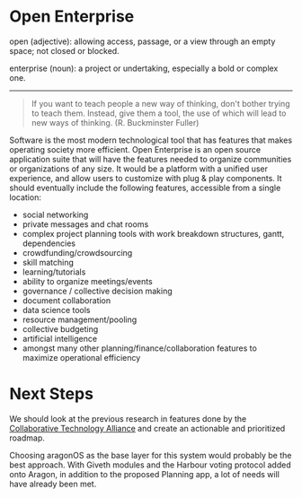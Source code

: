 # Open Enterprise

open (adjective): allowing access, passage, or a view through an empty space; not closed or blocked.

enterprise (noun): a project or undertaking, especially a bold or complex one.

-----
>If you want to teach people a new way of thinking, don't bother trying to teach them. Instead, give them a tool, the use of which will lead to new ways of thinking. (R. Buckminster Fuller)

Software is the most modern technological tool that has features that makes operating society more efficient. Open Enterprise is an open source application suite that will have the features needed to organize communities or organizations of any size. It would be a platform with a unified user experience, and allow users to customize with plug & play components. It should eventually include the following features, accessible from a single location: 

* social networking
* private messages and chat rooms
* complex project planning tools with work breakdown structures, gantt, dependencies
* crowdfunding/crowdsourcing
* skill matching
* learning/tutorials
* ability to organize meetings/events
* governance / collective decision making
* document collaboration
* data science tools
* resource management/pooling
* collective budgeting
* artificial intelligence
* amongst many other planning/finance/collaboration features to maximize operational efficiency

# Next Steps
We should look at the previous research in features done by the [Collaborative Technology Alliance](https://wiki.p2pfoundation.net/Collaborative_Technology_Alliance) and create an actionable and prioritized roadmap.

Choosing aragonOS as the base layer for this system would probably be the best approach. With Giveth modules and the Harbour voting protocol added onto Aragon, in addition to the proposed Planning app, a lot of needs will have already been met.

